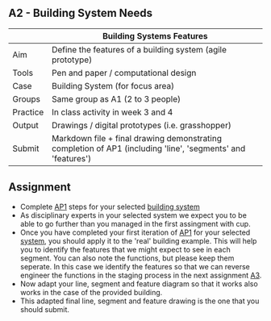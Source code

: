 ## A2 - Building System Needs

|          |  Building Systems Features   |
|----      |-----|
|  Aim     |   Define the features of a building system (agile prototype)  |
| Tools    | Pen and paper / computational design |
| Case     | Building System (for focus area) |
| Groups   | Same group as A1 (2 to 3 people) |
| Practice | In class activity in week 3 and 4 |
| Output   | Drawings / digital prototypes (i.e. grasshopper) |
| Submit   | Markdown file + final drawing demonstrating completion of AP1 (including 'line', 'segments' and 'features') |

## Assignment

* Complete [AP1] steps for your selected [building system]
* As disciplinary experts in your selected system we expect you to be able to go further than you managed in the first assingment with cup.
* Once you have completed your first iteration of [AP1] for your selected [system], you should apply it to the 'real' building example. This will help you to identify the features that we might expect to see in each segment. You can also note the functions, but please keep them seperate. In this case we identify the features so that we can reverse engineer the functions in the staging process in the next assignment [A3].
* Now adapt your line, segment and feature diagram so that it works also works in the case of the provided building.
* This adapted final line, segment and feature drawing is the one that you should submit.

[AP1]: ../Methodology/01.md
[building system]: ../Systems/index.md
[system]: ../Systems/index.md
[A3]: A3.md

<!--
![METHOD_02](https://github.com/timmcginley/Agile-Prototyping/assets/1415855/23c41df7-b987-4d23-9c3a-8144a56c896b)

>Overarching concept for this assignment is the future concept of Backcasting with the purpose of supporting the codesign of solutions.

In this part you will:
* Identify the requirements and features of the future product / system in your defined future(s).
* Extend traditional requirements engineering concepts to include [meta disciplinary analysis] of a selected building system.
* This stage introduces the design science research methodology (DSRM) so that you can define your solution objectives, based on your problem identification process in the previous stage.

This assignment results in the production of the [Agile Future Design Plan] (AFDP). This involves a number of stages.

## 2.1 AFDP_01 identify *Future Gaps*
for each of your [futures] from [A1]:
* Address the points from the [AFDP] (AFDP_01) description.
  
## 2.2 AFDP_02 Define *System Requirements*
for each of your selected [gene systems] from [A1]:
* Address the points from the [AFDP] (AFDP_02) description.
  
## 2.3 AFDP_03 Define *System Features*
for each of your selected [gene systems] from [A1]:
* Address the points from the [AFDP] (AFDP_03) description.
  
## 2.4 AFDP_04 Identify *System Examples*
for each of your selected [gene systems] from [A1]:
* Address the points from the [AFDP] (AFDP_04) description.

## 2.5 AFDP_05 Identify *System Analysis*
for each of your selected [gene systems] from [A1]:
* Address the points from the [AFDP] (AFDP_05) description.
  
## 2.6 AFDP_06 Create a *Future Case*
Address the points from the [AFDP] (AFDP_05) description in a 1 page [science fiction prototype] that describes one of your Futures and how the feature(s) satisfy the requirement(s) you have identified for that future.

## Submission Details
Simple report docuementing the five AFDP stages in [Markdown] format (called A1-Team-XX). If doing it [Github], please remember to make the repository public so we can give your feedback. You are also welcome to upload it to Learn if you prefer.

## Learning Objectives
3. Identify the ‘phenotypic’ features of a building system or product.
4. Identify a building system or product that has or could address a current or emerging disciplinary problem in the architecture, engineering and construction industry.

-->

[science fiction prototype]: ../Concepts/ScienceFictionPrototype.md
[meta disciplinary analysis]: ../Concepts/MetaDisciplinary.md
[MarkDown]: ../Concepts/MarkDown.md
[AFDP]: ../Concepts/AFDP.md
[Agile Future Design Plan]: ../Concepts/AFDP.md
[futures]: ../Futures
[gene systems]: ../Genes
[focus]: ../Focus
[A1]: ../Assignments/A1.md
